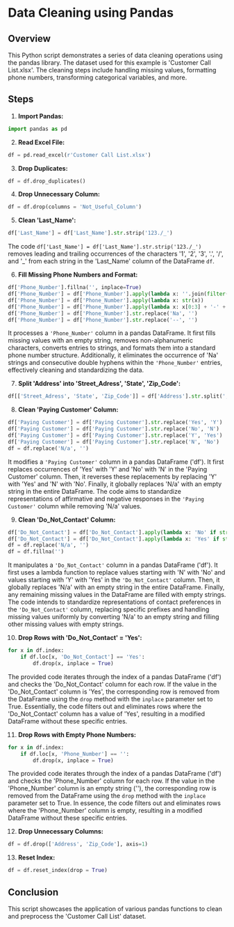 # Data Cleaning using Pandas

## Overview

This Python script demonstrates a series of data cleaning operations using the pandas library. The dataset used for this example is 'Customer Call List.xlsx'. The cleaning steps include handling missing values, formatting phone numbers, transforming categorical variables, and more.

## Steps

1. **Import Pandas:**
```python
import pandas as pd
```
2. **Read Excel File:**
```python
df = pd.read_excel(r'Customer Call List.xlsx')
```

3. **Drop Duplicates:**
```python
df = df.drop_duplicates()
```
4. **Drop Unnecessary Column:**
```python
df = df.drop(columns = 'Not_Useful_Column')
```
5. **Clean 'Last_Name':**
```python
df['Last_Name'] = df['Last_Name'].str.strip('123./_')
```
  The code `df['Last_Name'] = df['Last_Name'].str.strip('123./_')` removes leading and trailing occurrences of the characters '1', '2',     '3', '.', '/', and '_' from each string in the 'Last_Name' column of the DataFrame `df`.

6. **Fill Missing Phone Numbers and Format:**
```python
df['Phone_Number'].fillna('', inplace=True)
df['Phone_Number'] = df['Phone_Number'].apply(lambda x: ''.join(filter(str.isalnum, str(x))))
df['Phone_Number'] = df['Phone_Number'].apply(lambda x: str(x))
df['Phone_Number'] = df['Phone_Number'].apply(lambda x: x[0:3] + '-' + x[3:6] + '-' + x[6:10])
df['Phone_Number'] = df['Phone_Number'].str.replace('Na', '')
df['Phone_Number'] = df['Phone_Number'].str.replace('--', '')
```

  It processes a `'Phone_Number'` column in a pandas DataFrame. It first fills missing values with an empty string, removes non-alphanumeric characters, converts entries to strings, and formats them into a standard phone number structure. Additionally, it eliminates the occurrence of 'Na' strings and consecutive double hyphens within the `'Phone_Number'` entries, effectively cleaning and standardizing the data.

7. **Split 'Address' into 'Street_Adress', 'State', 'Zip_Code':**
```python
df[['Street_Adress', 'State', 'Zip_Code']] = df['Address'].str.split(',', n = 2, expand = True)
```

8. **Clean 'Paying Customer' Column:**
```python
df['Paying Customer'] = df['Paying Customer'].str.replace('Yes', 'Y')
df['Paying Customer'] = df['Paying Customer'].str.replace('No', 'N')
df['Paying Customer'] = df['Paying Customer'].str.replace('Y', 'Yes')
df['Paying Customer'] = df['Paying Customer'].str.replace('N', 'No')
df = df.replace('N/a', '')
```
  It modifies a `'Paying Customer'` column in a pandas DataFrame ('df'). It first replaces occurrences of 'Yes' with 'Y' and 'No' with 'N' in the 'Paying Customer' column. Then, it reverses these replacements by replacing 'Y' with 'Yes' and 'N' with 'No'. Finally, it globally replaces 'N/a' with an empty string in the entire DataFrame. The code aims to standardize representations of affirmative and negative responses in the `'Paying Customer'` column while removing 'N/a' values.


9. **Clean 'Do_Not_Contact' Column:**
```python
df['Do_Not_Contact'] = df['Do_Not_Contact'].apply(lambda x: 'No' if str(x).startswith('N') else x)
df['Do_Not_Contact'] = df['Do_Not_Contact'].apply(lambda x: 'Yes' if str(x).startswith('Y') else x)
df = df.replace('N/a', '')
df = df.fillna('')
```

It manipulates a `'Do_Not_Contact'` column in a pandas DataFrame ('df'). It first uses a lambda function to replace values starting with 'N' with 'No' and values starting with 'Y' with 'Yes' in the `'Do_Not_Contact'` column. Then, it globally replaces 'N/a' with an empty string in the entire DataFrame. Finally, any remaining missing values in the DataFrame are filled with empty strings. The code intends to standardize representations of contact preferences in the `'Do_Not_Contact'` column, replacing specific prefixes and handling missing values uniformly by converting 'N/a' to an empty string and filling other missing values with empty strings.

10. **Drop Rows with 'Do_Not_Contact' = 'Yes':**
```python
for x in df.index:
    if df.loc[x, 'Do_Not_Contact'] == 'Yes':
        df.drop(x, inplace = True)
```

The provided code iterates through the index of a pandas DataFrame ('df') and checks the 'Do_Not_Contact' column for each row. If the value in the 'Do_Not_Contact' column is 'Yes', the corresponding row is removed from the DataFrame using the `drop` method with the `inplace` parameter set to True. Essentially, the code filters out and eliminates rows where the 'Do_Not_Contact' column has a value of 'Yes', resulting in a modified DataFrame without these specific entries.

11. **Drop Rows with Empty Phone Numbers:**
```python
for x in df.index:
    if df.loc[x, 'Phone_Number'] == '':
        df.drop(x, inplace = True)
```

The provided code iterates through the index of a pandas DataFrame ('df') and checks the 'Phone_Number' column for each row. If the value in the 'Phone_Number' column is an empty string (''), the corresponding row is removed from the DataFrame using the `drop` method with the `inplace` parameter set to True. In essence, the code filters out and eliminates rows where the 'Phone_Number' column is empty, resulting in a modified DataFrame without these specific entries.

12. **Drop Unnecessary Columns:**
```python
df = df.drop(['Address', 'Zip_Code'], axis=1)
```

13. **Reset Index:**
```python
df = df.reset_index(drop = True)
```

## Conclusion
This script showcases the application of various pandas functions to clean and preprocess the 'Customer Call List' dataset.
